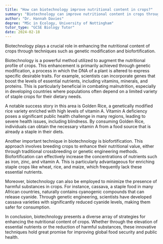 ```yaml
---
title: "How can biotechnology improve nutritional content in crops?"
summary: "Biotechnology can improve nutritional content in crops through genetic modification and biofortification techniques."
author: "Dr. Hannah Davies"
degree: "MSc in Ecology, University of Nottingham"
tutor_type: "GCSE Biology Tutor"
date: 2024-02-18
---
```


Biotechnology plays a crucial role in enhancing the nutritional content of crops through techniques such as genetic modification and biofortification.

Biotechnology is a powerful method utilized to augment the nutritional profile of crops. This enhancement is primarily achieved through genetic modification, a process in which the DNA of a plant is altered to express specific desirable traits. For example, scientists can incorporate genes that boost the levels of essential nutrients, including vitamins, minerals, and proteins. This is particularly beneficial in combating malnutrition, especially in developing countries where populations often depend on a limited variety of staple crops for their dietary needs.

A notable success story in this area is Golden Rice, a genetically modified rice variety enriched with high levels of vitamin A. Vitamin A deficiency poses a significant public health challenge in many regions, leading to severe health issues, including blindness. By consuming Golden Rice, individuals can obtain the necessary vitamin A from a food source that is already a staple in their diets.

Another important technique in biotechnology is biofortification. This approach involves breeding crops to enhance their nutritional value, either through traditional crossbreeding or genetic engineering methods. Biofortification can effectively increase the concentrations of nutrients such as iron, zinc, and vitamin A. This is particularly advantageous for enriching staple crops like wheat, rice, and maize, which frequently lack these essential nutrients.

Moreover, biotechnology can also be employed to minimize the presence of harmful substances in crops. For instance, cassava, a staple food in many African countries, naturally contains cyanogenic compounds that can release cyanide. Through genetic engineering, scientists have developed cassava varieties with significantly reduced cyanide levels, making them safer for consumption.

In conclusion, biotechnology presents a diverse array of strategies for enhancing the nutritional content of crops. Whether through the elevation of essential nutrients or the reduction of harmful substances, these innovative techniques hold great promise for improving global food security and public health.
    